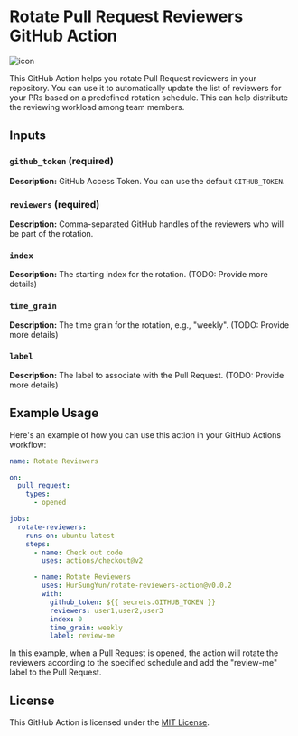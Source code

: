 # Rotate Pull Request Reviewers GitHub Action

![icon](https://img.shields.io/badge/icon-bar--chart-orange)

This GitHub Action helps you rotate Pull Request reviewers in your repository. You can use it to automatically update the list of reviewers for your PRs based on a predefined rotation schedule. This can help distribute the reviewing workload among team members.

## Inputs

### `github_token` (required)

**Description:** GitHub Access Token. You can use the default `GITHUB_TOKEN`.

### `reviewers` (required)

**Description:** Comma-separated GitHub handles of the reviewers who will be part of the rotation.

### `index`

**Description:** The starting index for the rotation. (TODO: Provide more details)

### `time_grain`

**Description:** The time grain for the rotation, e.g., "weekly". (TODO: Provide more details)

### `label`

**Description:** The label to associate with the Pull Request. (TODO: Provide more details)

## Example Usage

Here's an example of how you can use this action in your GitHub Actions workflow:

```yaml
name: Rotate Reviewers

on:
  pull_request:
    types:
      - opened

jobs:
  rotate-reviewers:
    runs-on: ubuntu-latest
    steps:
      - name: Check out code
        uses: actions/checkout@v2

      - name: Rotate Reviewers
        uses: HurSungYun/rotate-reviewers-action@v0.0.2
        with:
          github_token: ${{ secrets.GITHUB_TOKEN }}
          reviewers: user1,user2,user3
          index: 0
          time_grain: weekly
          label: review-me
```

In this example, when a Pull Request is opened, the action will rotate the reviewers according to the specified schedule and add the "review-me" label to the Pull Request.

## License

This GitHub Action is licensed under the [MIT License](LICENSE).
